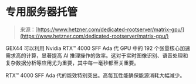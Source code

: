 <!--yml

category: 未分类

date: 2024-05-27 14:38:33

-->

# 专用服务器托管

> 来源：[https://www.hetzner.com/dedicated-rootserver/matrix-gpu/](https://www.hetzner.com/dedicated-rootserver/matrix-gpu/)

GEX44 可以利用 Nvidia RTX™ 4000 SFF Ada 代 GPU 中的 192 个张量核心加速需求高的计算，显著提高 AI 推理操作的效率。这对于实时图像识别、语音处理和复杂数据分析等应用尤为重要，其中每一毫秒都至关重要。

RTX™ 4000 SFF Ada 代的能效特别突出。高每瓦性能确保能源消耗大幅减少。
